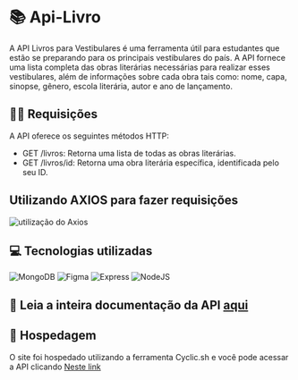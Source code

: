# 📚 Api-Livro
A API Livros para Vestibulares é uma ferramenta útil para estudantes que estão se preparando para os principais vestibulares do país. A API fornece uma lista completa das obras literárias necessárias para realizar esses vestibulares, além de informações sobre cada obra tais como: nome, capa, sinopse, gênero, escola literária, autor e ano de lançamento.

## 👨‍💻 Requisições
A API oferece os seguintes métodos HTTP:
<ul>
  <li>GET /livros: Retorna uma lista de todas as obras literárias.</li>
  <li>GET /livros/id: Retorna uma obra literária específica, identificada pelo seu ID.</li>
</ul>

## Utilizando AXIOS para fazer requisições
![utilização do Axios](https://github.com/kauetrigolo/vestibuloteca1/assets/131712297/66db1606-5359-41d7-a5de-172a15135599)

## 💻 Tecnologias utilizadas
![MongoDB](https://img.shields.io/badge/MongoDB-4EA94B?style=for-the-badge&logo=mongodb&logoColor=white)
![Figma](https://img.shields.io/badge/Figma-F24E1E?style=for-the-badge&logo=figma&logoColor=white)
![Express](https://img.shields.io/badge/Express%20js-000000?style=for-the-badge&logo=express&logoColor=white)
![NodeJS](https://img.shields.io/badge/Node%20js-339933?style=for-the-badge&logo=nodedotjs&logoColor=white)


## 📰 Leia a inteira documentação da API <a href="https://rapidapi.com/kauetrigolodamaceno/api/vestibuloteca">aqui</a>

## 🏨 Hospedagem
O site foi hospedado utilizando a ferramenta Cyclic.sh e você pode acessar a API clicando [Neste link](https://api-livro.cyclic.app/livro)
